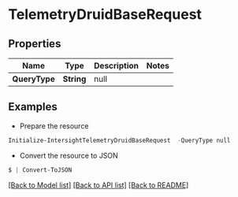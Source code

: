 # TelemetryDruidBaseRequest
## Properties

Name | Type | Description | Notes
------------ | ------------- | ------------- | -------------
**QueryType** | **String** | null | 

## Examples

- Prepare the resource
```powershell
Initialize-IntersightTelemetryDruidBaseRequest  -QueryType null
```

- Convert the resource to JSON
```powershell
$ | Convert-ToJSON
```

[[Back to Model list]](../README.md#documentation-for-models) [[Back to API list]](../README.md#documentation-for-api-endpoints) [[Back to README]](../README.md)

